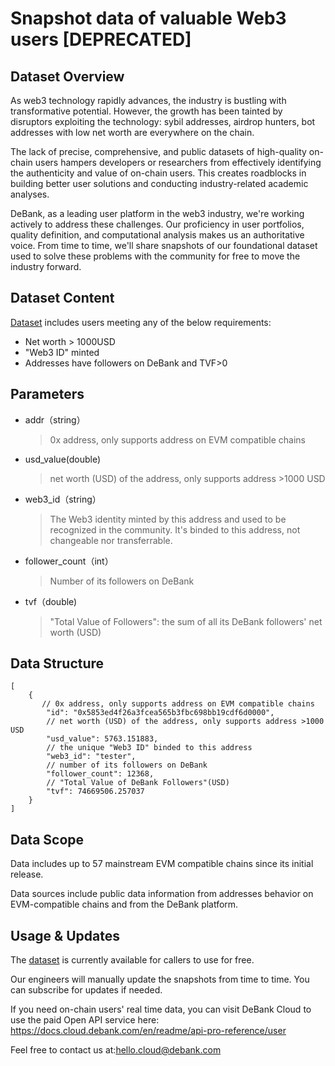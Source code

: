 # Snapshot data of valuable Web3 users [DEPRECATED]


## Dataset Overview

As web3 technology rapidly advances, the industry is bustling with transformative potential. However, the growth has been tainted by disruptors exploiting the technology: sybil addresses, airdrop hunters, bot addresses with low net worth are everywhere on the chain. 

The lack of precise, comprehensive, and public datasets of high-quality on-chain users hampers developers or researchers from effectively identifying the authenticity and value of on-chain users. This creates roadblocks in building better user solutions and conducting industry-related academic analyses. 

DeBank, as a leading user platform in the web3 industry, we're working actively to address these challenges. Our proficiency in user portfolios, quality definition, and computational analysis makes us an authoritative voice. From time to time, we'll share snapshots of our foundational dataset used to solve these problems with the community for free to move the industry forward.

## Dataset Content

[Dataset](./valuable-users) includes users meeting any of the below requirements:
- Net worth > 1000USD
- "Web3 ID" minted
- Addresses have followers on DeBank and TVF>0

## Parameters

- addr（string）
  > 0x address, only supports address on EVM compatible chains
- usd_value(double)
  > net worth (USD) of the address, only supports address >1000 USD
- web3_id（string） 
  > The Web3 identity minted by this address and used to be recognized in the community. It's binded to this address, not changeable nor transferrable.
- follower_count（int）
  > Number of its followers on DeBank
- tvf（double)
  > "Total Value of Followers": the sum of all its DeBank followers' net worth (USD)

## Data Structure

```
[
    {
       // 0x address, only supports address on EVM compatible chains
        "id": "0x5853ed4f26a3fcea565b3fbc698bb19cdf6d0000", 
        // net worth (USD) of the address, only supports address >1000 USD
        "usd_value": 5763.151883,  
        // the unique "Web3 ID" binded to this address
        "web3_id": "tester", 
        // number of its followers on DeBank
        "follower_count": 12368, 
        // "Total Value of DeBank Followers"(USD)
        "tvf": 74669506.257037 
    }
]
```

## Data Scope
Data includes up to 57 mainstream EVM compatible chains since its initial release.

Data sources include public data information from addresses behavior on EVM-compatible chains and from the DeBank platform.

## Usage & Updates

The [dataset](./valuable-users) is currently available for callers to use for free.

Our engineers will manually update the snapshots from time to time. You can subscribe for updates if needed.

If you need on-chain users' real time data, you can visit DeBank Cloud to use the paid Open API service here:
https://docs.cloud.debank.com/en/readme/api-pro-reference/user

Feel free to contact us at:hello.cloud@debank.com
  
  


